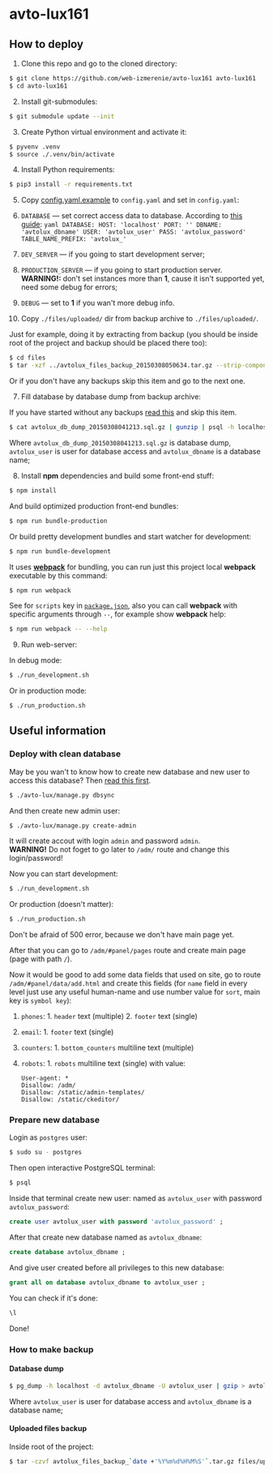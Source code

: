 # avto-lux161

## How to deploy

1. Clone this repo and go to the cloned directory:
  
  ```bash
  $ git clone https://github.com/web-izmerenie/avto-lux161 avto-lux161
  $ cd avto-lux161
  ```
2. Install git-submodules:
  
  ``` bash
  $ git submodule update --init
  ```
  
3. Create Python virtual environment and activate it:
  
  ```bash
  $ pyvenv .venv
  $ source ./.venv/bin/activate
  ```
  
4. Install Python requirements:
  
  ```bash
  $ pip3 install -r requirements.txt
  ```
  
5. Copy [config.yaml.example](./config.yaml.example) to `config.yaml` and
  set in `config.yaml`:
  
  1. `DATABASE` — set correct access data to database.
    According to [this guide](#prepare-new-database):
    ```yaml
    DATABASE:
      HOST: 'localhost'
      PORT: ''
      DBNAME: 'avtolux_dbname'
      USER: 'avtolux_user'
      PASS: 'avtolux_password'
      TABLE_NAME_PREFIX: 'avtolux_'
    ```
  2. `DEV_SERVER` — if you going to start development server;
  3. `PRODUCTION_SERVER` — if you going to start production server.<br>
    <b>WARNING!:</b> don't set instances more than <b>1</b>,
    cause it isn't supported yet, need some debug for errors;
  4. `DEBUG` — set to <b>1</b> if you wan't more debug info.
  
6. Copy `./files/uploaded/` dir from backup archive to `./files/uploaded/`.
  
  Just for example, doing it by extracting from backup
  (you should be inside root of the project and backup should be placed there too):
  
  ```bash
  $ cd files
  $ tar -xzf ../avtolux_files_backup_20150308050634.tar.gz --strip-components=1 files/uploaded/
  ```
  
  Or if you don't have any backups skip this item and go to the next one.
  
7. Fill database by database dump from backup archive:
  
  If you have started without any backups [read this](#deploy-with-clean-database)
  and skip this item.
  
  ```bash
  $ cat avtolux_db_dump_20150308041213.sql.gz | gunzip | psql -h localhost -d avtolux_dbname -U avtolux_user
  ```
  
  Where `avtolux_db_dump_20150308041213.sql.gz` is database dump,
  `avtolux_user` is user for database access
  and `avtolux_dbname` is a database name;
  
8. Install <b>npm</b> dependencies and build some front-end stuff:
  
  ```bash
  $ npm install
  ```
  
  And build optimized production front-end bundles:
  ```bash
  $ npm run bundle-production
  ```
  
  Or build pretty development bundles and start watcher for development:
  ```bash
  $ npm run bundle-development
  ```
  
  It uses [<b>webpack</b>](//webpack.github.io/) for bundling, you can run
  just this project local <b>webpack</b> executable by this command:
  ```bash
  $ npm run webpack
  ```
  See for `scripts` key in [`package.json`](./package.json), also you can call <b>webpack</b>
  with specific arguments through `--`, for example show <b>webpack</b> help:
  ```bash
  $ npm run webpack -- --help
  ```
  
9. Run web-server:
  
  In debug mode:
  ```bash
  $ ./run_development.sh
  ```
  
  Or in production mode:
  ```bash
  $ ./run_production.sh
  ```

## Useful information

### Deploy with clean database

May be you wan't to know how to create new database and new user
to access this database? Then [read this first](#prepare-new-database).

```bash
$ ./avto-lux/manage.py dbsync
```

And then create new admin user:
```bash
$ ./avto-lux/manage.py create-admin
```
It will create accout with login `admin` and password `admin`.<br>
<b>WARNING!</b> Do not foget to go later to `/adm/` route and change this login/password!

Now you can start development:
```bash
$ ./run_development.sh
```
Or production (doesn't matter):
```bash
$ ./run_production.sh
```
Don't be afraid of 500 error, because we don't have main page yet.

After that you can go to `/adm/#panel/pages` route and create main page
(page with path `/`).

Now it would be good to add some data fields that used on site,
go to route `/adm/#panel/data/add.html` and create this fields
(for `name` field in every level just use any useful human-name
and use number value for `sort`, main key is `symbol key`):
  1. `phones`:
    1. `header` text (multiple)
    2. `footer` text (single)
  2. `email`:
    1. `footer` text (single)
  3. `counters`:
    1. `bottom_counters` multiline text (multiple)
  4. `robots`:
    1. `robots` multiline text (single) with value:

        ```robots
        User-agent: *
        Disallow: /adm/
        Disallow: /static/admin-templates/
        Disallow: /static/ckeditor/
        ```

### Prepare new database

Login as `postgres` user:
```bash
$ sudo su - postgres
```
Then open interactive PostgreSQL terminal:
```bash
$ psql
```
Inside that terminal create new user:
named as `avtolux_user` with password `avtolux_password`:
```sql
create user avtolux_user with password 'avtolux_password' ;
```
After that create new database named as `avtolux_dbname`:
```sql
create database avtolux_dbname ;
```
And give user created before all privileges to this new database:
```sql
grant all on database avtolux_dbname to avtolux_user ;
```
You can check if it's done:
```sql
\l
```
Done!

### How to make backup

#### Database dump

```bash
$ pg_dump -h localhost -d avtolux_dbname -U avtolux_user | gzip > avtolux_db_dump_`date +'%Y%m%d%H%M%S'`.sql.gz
```

Where `avtolux_user` is user for database access
and `avtolux_dbname` is a database name;

#### Uploaded files backup

Inside root of the project:

```bash
$ tar -czvf avtolux_files_backup_`date +'%Y%m%d%H%M%S'`.tar.gz files/uploaded/
```
